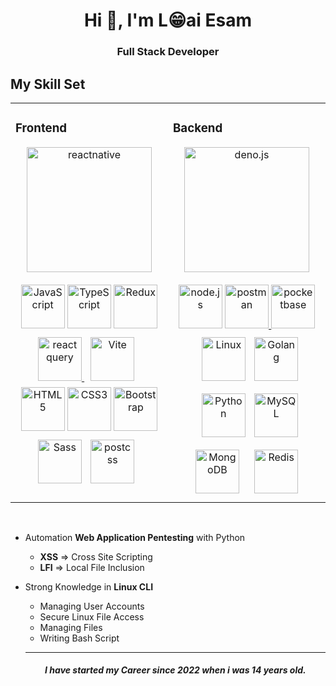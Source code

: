 <h1 align="center">Hi 👋, I'm L😁ai Esam</h1>
<h3 align="center">Full Stack Developer</h3>

## My Skill Set

<table><tr><td valign="top" width="50%">

### Frontend

<div align="center">  
<a href="https://reactjs.org/" target="_blank"><img  src="https://reactnative.dev/img/header_logo.svg" alt="reactnative" alt="React" height="200" /></a><br/><br/>
<a href="https://www.javascript.com/" target="_blank"><img  src="https://profilinator.rishav.dev/skills-assets/javascript-original.svg" alt="JavaScript" height="70" /></a>  
<a href="https://www.typescriptlang.org/" target="_blank"><img  src="https://profilinator.rishav.dev/skills-assets/typescript-original.svg" alt="TypeScript" height="70" /></a>  
<a href="https://redux.js.org/" target="_blank"><img  src="https://profilinator.rishav.dev/skills-assets/redux-original.svg" alt="Redux" height="70" /></a>   
<a href="https://react-query-v3.tanstack.com/" target="_blank" rel="noreferrer"> <img src="https://react-query-v3.tanstack.com/_next/static/images/emblem-light-628080660fddb35787ff6c77e97ca43e.svg" alt="react query"height="70"/> </a>
<a href="https://vitejs.dev/" target="_blank"><img style="margin: 10px" src="https://seeklogo.com/images/V/vite-logo-BFD4283991-seeklogo.com.png" alt="Vite" height="70" /></a> 
<a href="https://en.wikipedia.org/wiki/HTML5" target="_blank"><img  src="https://profilinator.rishav.dev/skills-assets/html5-original-wordmark.svg" alt="HTML5" height="70" /></a>  
<a href="https://www.w3schools.com/css/" target="_blank"><img  src="https://profilinator.rishav.dev/skills-assets/css3-original-wordmark.svg" alt="CSS3" height="70" /></a>   
<a href="https://getbootstrap.com/docs/3.4/javascript/" target="_blank"><img  src="https://profilinator.rishav.dev/skills-assets/bootstrap-plain.svg" alt="Bootstrap" height="70" /></a>  
<a href="https://sass-lang.com/" target="_blank"><img  src="https://profilinator.rishav.dev/skills-assets/sass-original.svg" alt="Sass" height="70" /></a>  
<a href="https://postcss.org/" target="_blank"><img style="margin: 10px" src="https://camo.githubusercontent.com/a2ebaaedf9af41416a2717b3a28f405b39535397f4463c5c5119146c84c240f9/68747470733a2f2f706f73746373732e6f72672f6c6f676f2e737667" alt="postcss" height="70"/><a> 
</div>
</td><td valign="top" width="50%">

### Backend

<div align="center">  
<a href="https://deno.land/" target="_blank"><img  src="https://upload.wikimedia.org/wikipedia/commons/thumb/e/e8/Deno_2021.svg/1024px-Deno_2021.svg.png" alt="deno.js" height="200" /></a><br/><br/>
<a href="https://nodejs.org/" target="_blank"><img  src="https://cdn.iconscout.com/icon/free/png-256/node-js-1174925.png" alt="node.js" height="70" /></a>
<a href="https://postman.com" target="_blank" rel="noreferrer"> <img src="https://www.vectorlogo.zone/logos/getpostman/getpostman-icon.svg" alt="postman"  height="70"/> </a>
<a href="https://pocketbase.io" target="_blank" rel="noreferrer"> <img src="https://pocketbase.io/images/logo.svg" alt="pocketbase" height="70"/> </a>  
<a href="https://www.linux.org/" target="_blank"><img style="margin: 10px" src="https://profilinator.rishav.dev/skills-assets/linux-original.svg" alt="Linux" height="70"/></a>  
<a href="https://golang.google.cn/" target="_blank"><img  src="https://cdn.worldvectorlogo.com/logos/gopher.svg" alt="Golang" height="70"/></a>
<a href="https://www.python.org/" target="_blank"><img style="margin: 10px" src="https://profilinator.rishav.dev/skills-assets/python-original.svg" alt="Python" height="70"/></a>  
<a href="https://www.mysql.com/" target="_blank"><img  src="https://profilinator.rishav.dev/skills-assets/mysql-original-wordmark.svg" alt="MySQL" height="70" /></a>  
<a href="https://www.mongodb.com/" target="_blank"><img style="margin: 10px" src="https://profilinator.rishav.dev/skills-assets/mongodb-original-wordmark.svg" alt="MongoDB" height="70" /></a>  
<a href="https://redis.io/" target="_blank"><img style="margin: 10px" src="https://profilinator.rishav.dev/skills-assets/redis-original-wordmark.svg" alt="Redis" height="70"/><a> 
</div>
</td></tr>
</table>
<br />

-   Automation **Web Application Pentesting** with Python

    -   **XSS** => Cross Site Scripting
    -   **LFI** => Local File Inclusion

-   Strong Knowledge in **Linux CLI**

    -   Managing User Accounts
    -   Secure Linux File Access
    -   Managing Files
    -   Writing Bash Script

    <hr>
    <h5 align="center">I have started my Career since 2022 when i was 14 years old.</h5>
